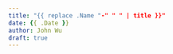 ```yaml
---
title: "{{ replace .Name "-" " " | title }}"
date: {{ .Date }}
author: John Wu
draft: true
---
```


